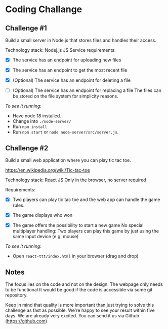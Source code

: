 # Coding Challange


## Challenge #1
Build a small server in Node.js that stores files and handles their access.

Technology stack:
Nodej.js
JS
Service requirements:
- [X] The service has an endpoint for uploading new files
- [X] The service has an endpoint to get the most recent file
- [X] (Optional) The service has an endpoint for deleting a file
- [ ] (Optional) The service has an endpoint for replacing a file
The files can be stored on the file system for simplicity reasons.


_To see it running_:
- Have node 18 installed.
- Change into `./node-server/`
- Run `npm install`
- Run `npm start` or `node node-server/src/server.js`.


## Challenge #2
Build a small web application where you can play tic tac toe.

https://en.wikipedia.org/wiki/Tic-tac-toe

Technology stack:
React
JS
Only in the browser, no server required

Requirements:
- [X] Two players can play tic tac toe and the web app can handle the game rules.
- [X] The game displays who won
- [X] The game offers the possibility to start a new game
No special multiplayer handling: Two players can play this game by just using the same input device (e.g. mouse)


_To see it running_:
- Open `react-ttt/index.html` in your browser (drag and drop)


## Notes

The focus lies on the code and not on the design. The webpage only needs to be functional
It would be good if the code is accessible via some git repository.

Κeep in mind that quality is more important than just trying to solve this challenge as fast as possible. We're happy to see your result within five days. We are already very excited. You can send it us via Github (https://github.com) 
